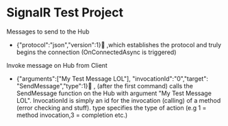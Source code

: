 # SignalR Test Project

Messages to send to the Hub
* {"protocol":"json","version":1} ,which establishes the protocol and truly begins the connection (OnConnectedAsync is triggered)

Invoke message on Hub from Client
* {"arguments":["My Test Message LOL"], "invocationId":"0","target": "SendMessage","type":1} , (after the first command) calls the SendMessage function on the Hub with argument "My Test Message LOL". InvocationId is simply an id for the invocation (calling) of a method (error checking and stuff). type specifies the type of action (e.g 1 = method invocation,3 = completion etc.)


